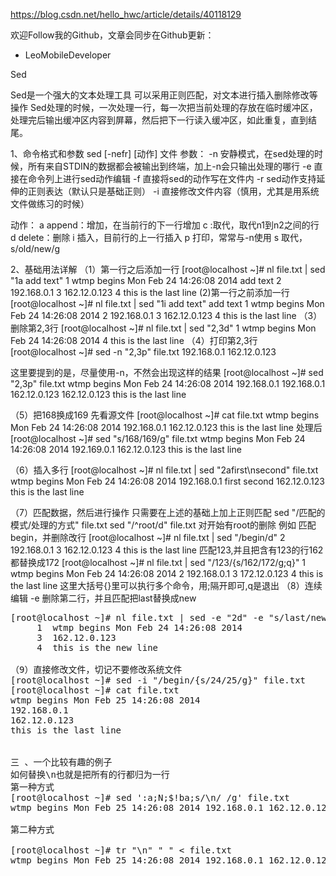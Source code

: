 https://blog.csdn.net/hello_hwc/article/details/40118129

欢迎Follow我的Github，文章会同步在Github更新：

- LeoMobileDeveloper

Sed

Sed是一个强大的文本处理工具
可以采用正则匹配，对文本进行插入删除修改等操作
Sed处理的时候，一次处理一行，每一次把当前处理的存放在临时缓冲区，处理完后输出缓冲区内容到屏幕，然后把下一行读入缓冲区，如此重复，直到结尾。


1、命令格式和参数
sed [-nefr] [动作] 文件
参数：
-n 安静模式，在sed处理的时候，所有来自STDIN的数据都会被输出到终端，加上-n会只输出处理的哪行
-e 直接在命令列上进行sed动作编辑
-f 直接将sed的动作写在文件内
-r sed动作支持延伸的正则表达（默认只是基础正则）
-i 直接修改文件内容（慎用，尤其是用系统文件做练习的时候）


动作：
a append：增加，在当前行的下一行增加
c   :取代，取代n1到n2之间的行
d delete：删除
i 插入，目前行的上一行插入
p 打印，常常与-n使用
s 取代，s/old/new/g


2、基础用法详解
（1）第一行之后添加一行
[root@localhost ~]# nl file.txt | sed "1a add text"
     1  wtmp begins Mon Feb 24 14:26:08 2014
add text
     2  192.168.0.1
     3  162.12.0.123
     4  this is the last line
(2)第一行之前添加一行
[root@localhost ~]# nl file.txt | sed "1i add text"
add text
     1  wtmp begins Mon Feb 24 14:26:08 2014
     2  192.168.0.1
     3  162.12.0.123
     4  this is the last line
（3）删除第2,3行
[root@localhost ~]# nl file.txt | sed "2,3d"
     1  wtmp begins Mon Feb 24 14:26:08 2014
     4  this is the last line
（4）打印第2,3行
[root@localhost ~]# sed -n "2,3p" file.txt 
192.168.0.1
162.12.0.123

这里要提到的是，尽量使用-n，不然会出现这样的结果
[root@localhost ~]# sed "2,3p" file.txt 
wtmp begins Mon Feb 24 14:26:08 2014
192.168.0.1
192.168.0.1
162.12.0.123
162.12.0.123
this is the last line

（5）把168换成169
先看源文件
[root@localhost ~]# cat file.txt 
wtmp begins Mon Feb 24 14:26:08 2014
192.168.0.1
162.12.0.123
this is the last line
处理后
[root@localhost ~]# sed "s/168/169/g" file.txt 
wtmp begins Mon Feb 24 14:26:08 2014
192.169.0.1
162.12.0.123
this is the last line

（6）插入多行
[root@localhost ~]# nl file.txt | sed "2afirst\nsecond" file.txt 
wtmp begins Mon Feb 24 14:26:08 2014
192.168.0.1
first
second
162.12.0.123
this is the last line

（7）匹配数据，然后进行操作
只需要在上述的基础上加上正则匹配
sed "/匹配的模式/处理的方式" file.txt 
sed "/^root/d" file.txt 对开始有root的删除
例如
匹配begin，并删除改行
[root@localhost ~]# nl file.txt | sed "/begin/d"
     2  192.168.0.1
     3  162.12.0.123
     4  this is the last line
匹配123,并且把含有123的行162都替换成172
[root@localhost ~]# nl file.txt | sed "/123/{s/162/172/g;q}"
     1  wtmp begins Mon Feb 24 14:26:08 2014
     2  192.168.0.1
     3  172.12.0.123
     4  this is the last line
这里大括号{}里可以执行多个命令，用;隔开即可,q是退出
（8）连续编辑 -e
删除第二行，并且匹配把last替换成new
<pre name="code" class="plain">[root@localhost ~]# nl file.txt | sed -e "2d" -e "s/last/new/"
     1  wtmp begins Mon Feb 24 14:26:08 2014
     3  162.12.0.123
     4  this is the new line

（9）直接修改文件，切记不要修改系统文件
[root@localhost ~]# sed -i "/begin/{s/24/25/g}" file.txt 
[root@localhost ~]# cat file.txt 
wtmp begins Mon Feb 25 14:26:08 2014
192.168.0.1
162.12.0.123
this is the last line


三 、一个比较有趣的例子
如何替换\n也就是把所有的行都归为一行
第一种方式
[root@localhost ~]# sed ':a;N;$!ba;s/\n/ /g' file.txt 
wtmp begins Mon Feb 25 14:26:08 2014 192.168.0.1 162.12.0.123 this is the last line

第二种方式

[root@localhost ~]# tr "\n" " " < file.txt 
wtmp begins Mon Feb 25 14:26:08 2014 192.168.0.1 162.12.0.123 this is the last line last linen